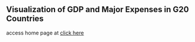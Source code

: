 ## Visualization of GDP and Major Expenses in G20 Countries

access home page at 
[click here](https://gggabbby.github.io/Visualization-of-GDP-and-Major-Expenses-in-G20-Countries/home.html)
